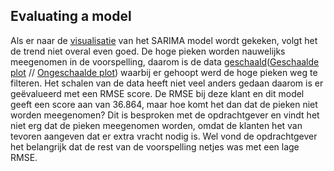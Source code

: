 ## Evaluating a model


Als er naar de [visualisatie](https://github.com/Emir-Acikgoz-50/Minor-Data-Science/blob/main/Notebook%20Bewijzen/visualisatie%20sarima.PNG) van het SARIMA model wordt gekeken, volgt het de trend niet overal even goed. De hoge pieken worden nauwelijks meegenomen in de voorspelling, daarom is de data [geschaald](https://github.com/Emir-Acikgoz-50/Minor-Data-Science/blob/main/Notebook%20Bewijzen/schalen.PNG)([Geschaalde plot](https://github.com/Emir-Acikgoz-50/Minor-Data-Science/blob/main/Notebook%20Bewijzen/geschaald%20plot.PNG) // [Ongeschaalde plot](https://github.com/Emir-Acikgoz-50/Minor-Data-Science/blob/main/Notebook%20Bewijzen/visualisatie%20sarima.PNG)) waarbij er gehoopt werd de hoge pieken weg te filteren. Het schalen van de data heeft niet veel anders gedaan daarom is er geëvalueerd met een RMSE score. De RMSE bij deze klant en dit model geeft een score aan van 36.864, maar hoe komt het dan dat de pieken niet worden meegenomen? Dit is besproken met de opdrachtgever en vindt het niet erg dat de pieken meegenomen worden, omdat de klanten het van tevoren aangeven dat er extra vracht nodig is. Wel vond de opdrachtgever het belangrijk dat de rest van de voorspelling netjes was met een lage RMSE.

